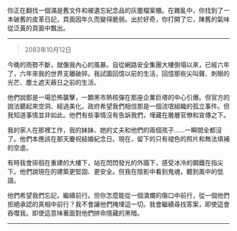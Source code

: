 你正在翻找一個滿是舊文件和被遺忘紀念品的灰塵檔案櫃。在雜亂中，你找到了一本破舊的皮革日記，頁面因年久而變得脆弱。出於好奇，你打開了它，陳舊的氣味從泛黃的頁面中飄出。

---

> 2083年10月12日

今晚的雨勢不斷，就像我內心的風暴。自從網路安全集團大樓倒塌以來，已經六年了，六年來我的世界支離破碎。我試圖回憶以前的生活，回憶那些尖叫聲、刺眼的光芒、塵土遮天蔽日之前的生活。

他們說那是一場恐怖襲擊，一顆黑市熱核彈在那座企業巨塔的中心引爆。但官方的說法聽起來空洞、經過美化。政府希望我們相信那是一個流氓組織的孤立事件。但我知道事情並非如此。他們有些事情沒有告訴我們，埋藏在層層官僚和宣傳之下。

我的家人在那裡工作，我的妹妹、她的丈夫和他們的兩個孩子……一瞬間全都沒了。他們本應該在那天慶祝結婚紀念日。現在，留下的只有褪色的照片和無法填補的空虛。

有時我會徘徊在重建的大樓下，站在閃閃發光的外牆下，感受冰冷的鋼鐵在指尖下。他們說現在的建築更堅固、更安全。但我在陰影中看到鬼魂，聽到風中的低語。

他們希望我們忘記，繼續前行。但你怎麼能從一個潰爛的傷口中前行，從一個他們拒絕承認的真相中前行？我不會讓他們掩埋這一切。我會繼續尋找答案，即使這會吞噬我。即使這意味著面對他們拼命隱藏的黑暗。

---
